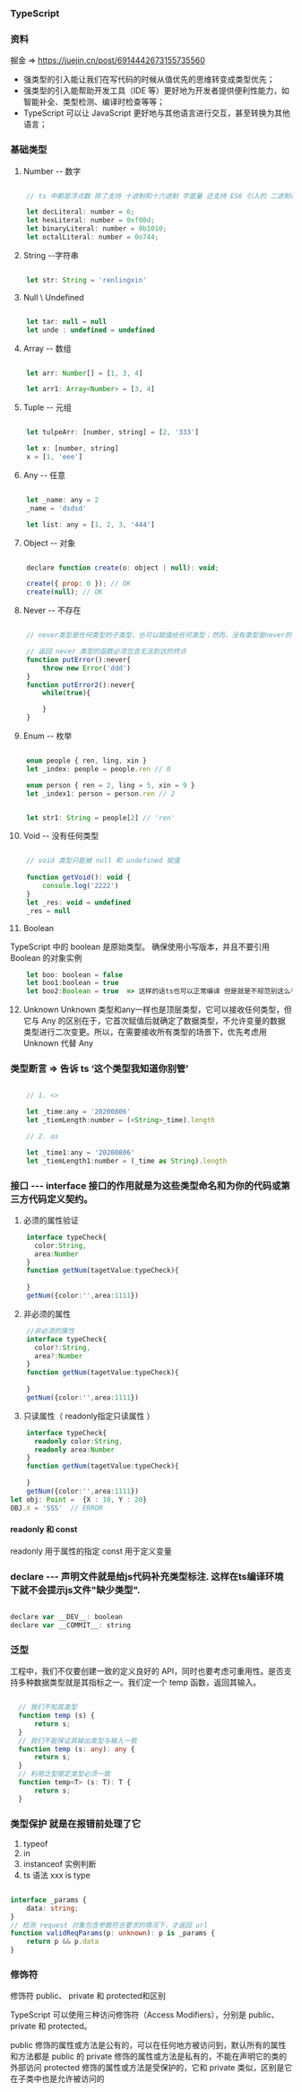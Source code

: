 ### TypeScript

### 资料
掘金 => https://juejin.cn/post/6914442673155735560

* 强类型的引入能让我们在写代码的时候从值优先的思维转变成类型优先；
* 强类型的引入能帮助开发工具（IDE 等）更好地为开发者提供便利性能力，如智能补全、类型检测、编译时检查等等；
* TypeScript 可以让 JavaScript 更好地与其他语言进行交互，甚至转换为其他语言；

### 基础类型
1. Number -- 数字

```javascript

    // ts 中都是浮点数 除了支持 十进制和十六进制 字面量 还支持 ES6 引入的 二进制和八进制 字面量

    let decLiteral: number = 6;
    let hexLiteral: number = 0xf00d;
    let binaryLiteral: number = 0b1010;
    let octalLiteral: number = 0o744;

```

2. String  --字符串

```javascript

    let str: String = 'renlingxin'

```

3. Null \ Undefined

```javascript

    let tar: null = null
    let unde : undefined = undefined

```

4. Array -- 数组

```javascript

    let arr: Number[] = [1, 3, 4]

    let arr1: Array<Number> = [3, 4]

```

5. Tuple -- 元组

```javascript

    let tulpeArr: [number, string] = [2, '333']

    let x: [number, string]
    x = [1, 'eee']

```
6. Any -- 任意

```javascript

    let _name: any = 2
    _name = 'dsdsd'

    let list: any = [1, 2, 3, '444']

```

7. Object -- 对象

```javascript

    declare function create(o: object | null): void;

    create({ prop: 0 }); // OK
    create(null); // OK

```

8. Never -- 不存在

```javascript

    // never类型是任何类型的子类型，也可以赋值给任何类型；然而，没有类型是never的子类型或可以赋值给never类型（除了never本身之外）。 即使 any也不可以赋值给never。

    // 返回 never 类型的函数必须包含无法到达的终点
    function putError():never{
        throw new Error('ddd')
    }
    function putError2():never{
        while(true){

        }
    }

```

9. Enum -- 枚举

```javascript

    enum people { ren, ling, xin }
    let _index: people = people.ren // 0

    enum person { ren = 2, ling = 5, xin = 9 }
    let _index1: person = person.ren // 2


    let str1: String = people[2] // 'ren'

```

10. Void -- 没有任何类型

```javascript

    // void 类型只能被 null 和 undefined 赋值
    
    function getVoid(): void {
        console.log('2222')
    }
    let _res: void = undefined
    _res = null


```
11. Boolean

TypeScript 中的 boolean 是原始类型。 确保使用小写版本，并且不要引用 Boolean 的对象实例

```javascript
    let boo: boolean = false
    let boo1:boolean = true
    let boo2:Boolean = true  => 这样的话ts也可以正常编译 但是就是不规范别这么干
```
12. Unknown 
Unknown 类型和any一样也是顶层类型，它可以接收任何类型，但它与 Any 的区别在于，它首次赋值后就确定了数据类型，不允许变量的数据类型进行二次变更。所以，在需要接收所有类型的场景下，优先考虑用 Unknown 代替 Any

### 类型断言  => 告诉 ts ‘这个类型我知道你别管’

```javascript

    // 1. <>

    let _time:any = '20200806'
    let _tiemLength:number = (<String>_time).length

    // 2. as

    let _time1:any = '20200806'
    let _tiemLength1:number = (_time as String).length

```


### 接口 --- interface  接口的作用就是为这些类型命名和为你的代码或第三方代码定义契约。

1. 必须的属性验证

```typescript
    interface typeCheck{
      color:String,
      area:Number
    }
    function getNum(tagetValue:typeCheck){
    
    }
    getNum({color:'',area:1111})
```

2. 非必须的属性

```typescript
    //非必须的属性
    interface typeCheck{
      color?:String,
      area?:Number
    }
    function getNum(tagetValue:typeCheck){
    
    }
    getNum({color:'',area:1111})
```

3. 只读属性（ readonly指定只读属性 ）

```typescript
    interface typeCheck{
      readonly color:String,
      readonly area:Number
    }
    function getNum(tagetValue:typeCheck){
    
    }
    getNum({color:'',area:1111})
let obj: Point =  {X : 10, Y : 20}
OBJ.X = 'SSS'  // ERROR
```
####  readonly 和 const

readonly  用于属性的指定   const 用于定义变量

###  declare --- 声明文件就是给js代码补充类型标注. 这样在ts编译环境下就不会提示js文件"缺少类型".

```javascript

declare var __DEV__: boolean
declare var __COMMIT__: string

```


### 泛型
工程中，我们不仅要创建一致的定义良好的 API，同时也要考虑可重用性。是否支持多种数据类型就是其指标之一。我们定一个 temp 函数，返回其输入。

```typescript

  // 我们不知其类型
  function temp (s) {
      return s;
  }
  // 我们不能保证其输出类型与输入一致
  function temp (s: any): any {
      return s;
  }
  // 利用泛型限定类型必须一致
  function temp<T> (s: T): T {
      return s;
  }

```

### 类型保护 就是在报错前处理了它 
1. typeof
2. in 
3. instanceof 实例判断
4. ts 语法 xxx is type 
```typescript

interface _params {
	data: string;
}
// 检测 request 对象包含参数符合要求的情况下，才返回 url
function validReqParams(p: unknown): p is _params {
	return p && p.data
}

```

###  修饰符

修饰符 public、 private 和 protected和区别

TypeScript 可以使用三种访问修饰符（Access Modifiers），分别是 public、private 和 protected。

public 修饰的属性或方法是公有的，可以在任何地方被访问到，默认所有的属性和方法都是 public 的
private 修饰的属性或方法是私有的，不能在声明它的类的外部访问
protected 修饰的属性或方法是受保护的，它和 private 类似，区别是它在子类中也是允许被访问的







